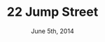 ---
layout: post
title: "22 Jump Street"
id: 187017
date: June 5th, 2014
score: 4
category: 
- movie
- Crime
- Comedy
- Action
actors: 
- Jonah Hill
- Channing Tatum
- Dave Franco
actorsImages: 
- http://image.tmdb.org/t/p/w300/paKfXGK2gnYHWkqe1NiQR1pGac7.jpg
- http://image.tmdb.org/t/p/w300/5L7BSYbzM8iizvIrS8EaaZoDrI3.jpg
- http://image.tmdb.org/t/p/w300/vYwZ1ipGWDS4efes5GLuXgt1COi.jpg
overview: After making their way through high school (twice), big changes are in store for officers Schmidt and Jenko when they go deep undercover at a local college. But when Jenko meets a kindred spirit on the football team, and Schmidt infiltrates the bohemian art major scene, they begin to question their partnership. Now they don't have to just crack the case - they have to figure out if they can have a mature relationship. If these two overgrown adolescents can grow from freshmen into real men, college might be the best thing that ever happened to them.
poster: http://image.tmdb.org/t/p/w500/gNlV5FhDZ1PjxSv2aqTPS30GEon.jpg/
backdrop: http://image.tmdb.org/t/p/original/9NmTVqQ9f2ltecPZgXIj4Bk2c6s.jpg
---